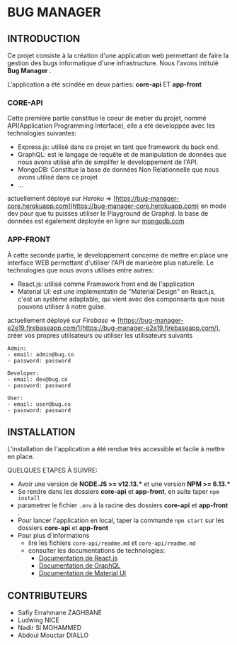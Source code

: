 # BUG MANAGER


## INTRODUCTION

Ce projet consiste à la création d'une application web permettant de faire la gestion des bugs informatique d'une infrastructure. Nous l'avons intitulé **Bug Manager** .

L'application a été scindée en deux parties: **core-api** ET **app-front**


### CORE-API
Cette première partie constitue le coeur de metier du projet, nommé API(Application Programming Interface), elle a été developpée avec les technologies suivantes:
- Express.js: utilisé dans ce projet en tant que framework du back end.
- GraphQL: est le langage de requête et de manipulation de données que nous avons utilisé afin de simplifer le developpement de l'API.
- MongoDB: Constitue la base de données Non Relationnelle que nous avons utilisé dans ce projet
- ...

actuellement déployé sur *Heroku* => [https://bug-manager-core.herokuapp.com](https://bug-manager-core.herokuapp.com) en mode dev pour que tu puisses utiliser le Playground de Graphql.
la base de données est également déployée en ligne sur [mongodb.com](https://www.mongodb.com/)

### APP-FRONT
À cette seconde partie, le developpement concerne de mettre en place une interface WEB permettant d'utiliser l'API de manieère plus naturelle. Le technologies que nous avons utilisés entre autres:
- React.js: utilisé comme Framework front end de l'application
- Material UI: est une implémentatin de "Material Design" en React.js, c'est un système adaptable, qui vient avec des componsants que nous pouvons utiliser à notre guise. 

actuellement déployé sur *Firebase* => [https://bug-manager-e2e19.firebaseapp.com/](https://bug-manager-e2e19.firebaseapp.com/), créer vos propres utilisateurs ou utiliser les utilisateurs suivants
```
Admin:
- email: admin@bug.co
- password: password

Developer:
- email: dev@bug.co
- password: password

User:
- email: user@bug.co
- password: password
```


## INSTALLATION

L'installation de l'application a été rendue très accessible et facile à mettre en place.

QUELQUES ETAPES À SUIVRE:

- Avoir une version de **NODE.JS >= v12.13.\*** et une version **NPM >= 6.13.\***
- Se rendre dans les dossiers **core-api** et **app-front**, en suite taper `npm install`
- parametrer le fichier `.env` à la racine des dossiers **core-api** et **app-front** .
- Pour lancer l'application en local, taper la commande `npm start` sur les dossiers **core-api** et **app-front**
- Pour plus d'informations
    - lire les fichiers `core-api/readme.md` et `core-api/readme.md` 
    - consulter les documentations de technologies:
        - [Documentation de React.js](https://reactjs.org/docs/getting-started.html)
        - [Documentation de GraphQL](https://graphql.org/graphql-js/)
        - [Documentation de Material UI](https://material-ui.com/)

## CONTRIBUTEURS
- Safiy Errahmane ZAGHBANE
- Ludwing NICE
- Nadir SI MOHAMMED
- Abdoul Mouctar DIALLO